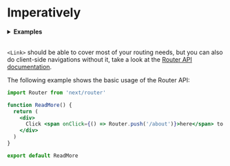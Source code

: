 # Imperatively

<details>
  <summary><b>Examples</b></summary>
  <ul>
    <li><a href="https://github.com/zeit/next.js/tree/canary/examples/using-router">Using Router</a></li>
  </ul>
</details>
<br/>

`<Link>` should be able to cover most of your routing needs, but you can also do client-side navigations without it, take a look at the [Router API documentation](/docs/api-reference/router/router.push.md).

The following example shows the basic usage of the Router API:

```jsx
import Router from 'next/router'

function ReadMore() {
  return (
    <div>
      Click <span onClick={() => Router.push('/about')}>here</span> to read more
    </div>
  )
}

export default ReadMore
```
